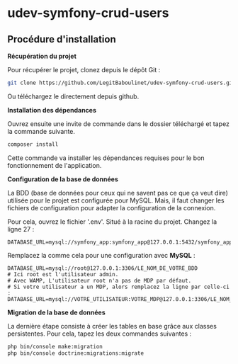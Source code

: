 # udev-symfony-crud-users

## Procédure d'installation

**Récupération du projet**

Pour récupérer le projet, clonez depuis le dépôt Git :
``` bash
git clone https://github.com/LegitBaboulinet/udev-symfony-crud-users.git
```
Ou téléchargez le directement depuis github.

**Installation des dépendances**

Ouvrez ensuite une invite de commande dans le dossier téléchargé et tapez la commande suivante.

``` bash
composer install
```
Cette commande va installer les dépendances requises pour le bon fonctionnement de l'application.

**Configuration de la base de données**

La BDD (base de données pour ceux qui ne savent pas ce que ça veut dire) utilisée pour le projet est configurée pour MySQL.
Mais, il faut changer les fichiers de configuration pour adapter la configuration de la connexion.

Pour cela, ouvrez le fichier '.env'. Situé à la racine du projet.
Changez la ligne 27 :
```text
DATABASE_URL=mysql://symfony_app:symfony_app@127.0.0.1:5432/symfony_app
```
Remplacez la comme cela pour une configuration avec **MySQL** :

```text
DATABASE_URL=mysql://root@127.0.0.1:3306/LE_NOM_DE_VOTRE_BDD
# Ici root est l'utilisateur admin.
# Avec WAMP, L'utilisateur root n'a pas de MDP par défaut.
# Si votre utilisateur a un MDP, alors remplacez la ligne par celle-ci :
DATABASE_URL=mysql://VOTRE_UTILISATEUR:VOTRE_MDP@127.0.0.1:3306/LE_NOM_DE_VOTRE_BDD
```

**Migration de la base de données**

La dernière étape consiste à créer les tables en base grâce aux classes persistentes.
Pour cela, tapez les deux commandes suivantes :

```bash
php bin/console make:migration
php bin/console doctrine:migrations:migrate
```